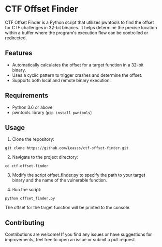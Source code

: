 # CTF Offset Finder

CTF Offset Finder is a Python script that utilizes pwntools to find the offset for CTF challenges in 32-bit binaries. It helps determine the precise location within a buffer where the program's execution flow can be controlled or redirected.

## Features

- Automatically calculates the offset for a target function in a 32-bit binary.
- Uses a cyclic pattern to trigger crashes and determine the offset.
- Supports both local and remote binary execution.

## Requirements

- Python 3.6 or above
- pwntools library (`pip install pwntools`)

## Usage

1. Clone the repository:

```shell
git clone https://github.com/Leasss/ctf-offset-finder.git
```

2. Navigate to the project directory:

```shell
cd ctf-offset-finder
```

3. Modify the script offset_finder.py to specify the path to your target      binary and the name of the vulnerable function.

4. Run the script:
```shell
python offset_finder.py
```

The offset for the target function will be printed to the console.

## Contributing

Contributions are welcome! If you find any issues or have suggestions for improvements, feel free to open an issue or submit a pull request.
